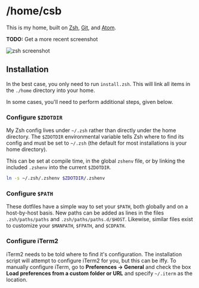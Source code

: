 /home/csb
==================================================

This is my home, built on [Zsh], [Git], and [Atom].

[Atom]: https://atom.io
[Git]: http://git-scm.com
[Zsh]: http://www.zsh.org

**TODO:** Get a more recent screenshot

![zsh screenshot](./home/.zsh/zsh.png)


## Installation

In the best case, you only need to run `install.zsh`. This will link all items in the `./home` directory into your home.

In some cases, you'll need to perform additional steps, given below.


### Configure `$ZDOTDIR`

My Zsh config lives under `~/.zsh` rather than directly under the home directory. The `$ZDOTDIR` environmental variable tells Zsh where to find its config and must be set to `~/.zsh` (the default for most installations is your home directory).

This can be set at compile time, in the global `zshenv` file, or by linking the included `.zshenv` into the current `$ZDOTDIR`.

```sh
ln -s ~/.zsh/.zshenv $ZDOTDIR/.zshenv
```


### Configure `$PATH`

These dotfiles have a simple way to set your `$PATH`, both globally and on a host-by-host basis. New paths can be added as lines in the files `.zsh/paths/paths` and `.zsh/paths/paths.d/$HOST`. Likewise, similar files exist to customize your `$MANPATH`, `$FPATH`, and `$CDPATH`.


### Configure iTerm2

iTerm2 needs to be told where to find it's configuration. The installation script will attempt to configure iTerm2 for you, but this can be iffy. To manually configure iTerm, go to **Preferences -> General** and check the box **Load preferences from a custom folder or URL** and specify `~/.iterm` as the location.
